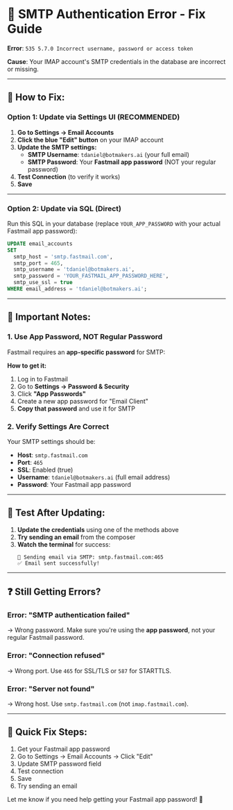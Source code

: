 # 🔧 SMTP Authentication Error - Fix Guide

**Error**: `535 5.7.0 Incorrect username, password or access token`

**Cause**: Your IMAP account's SMTP credentials in the database are incorrect or missing.

---

## 🎯 **How to Fix:**

### **Option 1: Update via Settings UI (RECOMMENDED)**

1. **Go to Settings → Email Accounts**
2. **Click the blue "Edit" button** on your IMAP account
3. **Update the SMTP settings:**
   - **SMTP Username**: `tdaniel@botmakers.ai` (your full email)
   - **SMTP Password**: Your **Fastmail app password** (NOT your regular password)
4. **Test Connection** (to verify it works)
5. **Save**

---

### **Option 2: Update via SQL (Direct)**

Run this SQL in your database (replace `YOUR_APP_PASSWORD` with your actual Fastmail app password):

```sql
UPDATE email_accounts
SET
  smtp_host = 'smtp.fastmail.com',
  smtp_port = 465,
  smtp_username = 'tdaniel@botmakers.ai',
  smtp_password = 'YOUR_FASTMAIL_APP_PASSWORD_HERE',
  smtp_use_ssl = true
WHERE email_address = 'tdaniel@botmakers.ai';
```

---

## 🔑 **Important Notes:**

### **1. Use App Password, NOT Regular Password**

Fastmail requires an **app-specific password** for SMTP:

**How to get it:**

1. Log in to Fastmail
2. Go to **Settings → Password & Security**
3. Click **"App Passwords"**
4. Create a new app password for "Email Client"
5. **Copy that password** and use it for SMTP

### **2. Verify Settings Are Correct**

Your SMTP settings should be:

- **Host**: `smtp.fastmail.com`
- **Port**: `465`
- **SSL**: Enabled (true)
- **Username**: `tdaniel@botmakers.ai` (full email address)
- **Password**: Your Fastmail app password

---

## 🧪 **Test After Updating:**

1. **Update the credentials** using one of the methods above
2. **Try sending an email** from the composer
3. **Watch the terminal** for success:
   ```
   📧 Sending email via SMTP: smtp.fastmail.com:465
   ✅ Email sent successfully!
   ```

---

## ❓ **Still Getting Errors?**

### **Error: "SMTP authentication failed"**

→ Wrong password. Make sure you're using the **app password**, not your regular Fastmail password.

### **Error: "Connection refused"**

→ Wrong port. Use `465` for SSL/TLS or `587` for STARTTLS.

### **Error: "Server not found"**

→ Wrong host. Use `smtp.fastmail.com` (not `imap.fastmail.com`).

---

## 🚀 **Quick Fix Steps:**

1. Get your Fastmail app password
2. Go to Settings → Email Accounts → Click "Edit"
3. Update SMTP password field
4. Test connection
5. Save
6. Try sending an email

Let me know if you need help getting your Fastmail app password! 🔑


